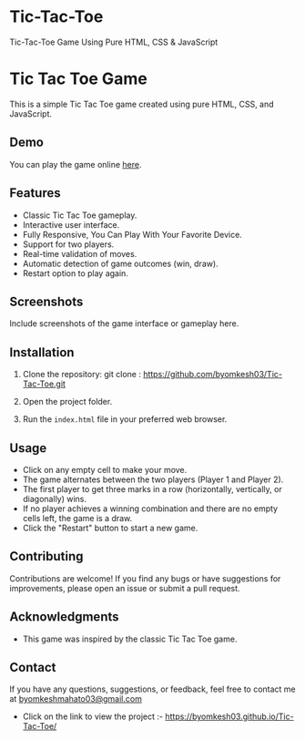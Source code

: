 # Tic-Tac-Toe
Tic-Tac-Toe Game Using Pure HTML, CSS &amp; JavaScript

# Tic Tac Toe Game

This is a simple Tic Tac Toe game created using pure HTML, CSS, and JavaScript.

## Demo

You can play the game online [here](https://byomkesh03.github.io/Tic-Tac-Toe/).

## Features

- Classic Tic Tac Toe gameplay.
- Interactive user interface.
- Fully Responsive, You Can Play With Your Favorite Device.
- Support for two players.
- Real-time validation of moves.
- Automatic detection of game outcomes (win, draw).
- Restart option to play again.

## Screenshots

Include screenshots of the game interface or gameplay here.

## Installation

1. Clone the repository: git clone : https://github.com/byomkesh03/Tic-Tac-Toe.git

2. Open the project folder.

3. Run the `index.html` file in your preferred web browser.

## Usage

- Click on any empty cell to make your move.
- The game alternates between the two players (Player 1 and Player 2).
- The first player to get three marks in a row (horizontally, vertically, or diagonally) wins.
- If no player achieves a winning combination and there are no empty cells left, the game is a draw.
- Click the "Restart" button to start a new game.

## Contributing

Contributions are welcome! If you find any bugs or have suggestions for improvements, please open an issue or submit a pull request.

## Acknowledgments

- This game was inspired by the classic Tic Tac Toe game.

## Contact

If you have any questions, suggestions, or feedback, feel free to contact me at byomkeshmahato03@gmail.com


* Click on the link to view the project :- https://byomkesh03.github.io/Tic-Tac-Toe/
